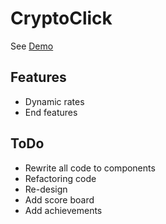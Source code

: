 # CryptoClick

See [Demo](https://crypto.qwiwi.xyz/)

## Features
* Dynamic rates
* End features

## ToDo
* Rewrite all code to components
* Refactoring code
* Re-design
* Add score board
* Add achievements